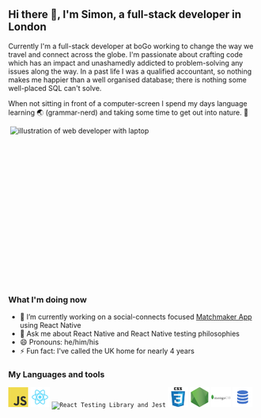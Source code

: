 ## Hi there 👋, I'm Simon, a full-stack developer in London

Currently I'm a full-stack developer at boGo working to change the way we travel and connect across the globe. I'm passionate about crafting code which has an impact and unashamedly addicted to problem-solving any issues along the way. In a past life I was a qualified accountant, so nothing makes me happier than a well organised database; there is nothing some well-placed SQL can't solve.  

When not sitting in front of a computer-screen I spend my days language learning 🌏 (grammar-nerd) and taking some time to get out into nature. 🌳

<img align="right" alt="illustration of web developer with laptop" src="./assets/undraw_web_developer_p3e5.svg" width="500" height="340" />

### What I'm doing now

- 🔭 I’m currently working on a social-connects focused [Matchmaker App](https://github.com/simonaus/matchmaker) using React Native
- 💬 Ask me about React Native and React Native testing philosophies
- 😄 Pronouns: he/him/his
- ⚡ Fun fact: I've called the UK home for nearly 4 years 

### My Languages and tools

<code><img height="40" alt="Javascript" src="https://raw.githubusercontent.com/github/explore/80688e429a7d4ef2fca1e82350fe8e3517d3494d/topics/javascript/javascript.png"></code>
<code><img height="40" alt="React" src="https://raw.githubusercontent.com/github/explore/80688e429a7d4ef2fca1e82350fe8e3517d3494d/topics/react/react.png"></code>
<code><img height="40" alt="React Testing Library and Jest" src="https://avatars0.githubusercontent.com/u/49996085?s=200&v=4"></code>
<code><img height="40" alt="CSS" src="https://raw.githubusercontent.com/github/explore/80688e429a7d4ef2fca1e82350fe8e3517d3494d/topics/css/css.png"></code>
<code><img height="40" alt="nodeJs" src="https://raw.githubusercontent.com/github/explore/80688e429a7d4ef2fca1e82350fe8e3517d3494d/topics/nodejs/nodejs.png"></code>
<code><img height="40" alt="MongoDB" src="https://raw.githubusercontent.com/github/explore/80688e429a7d4ef2fca1e82350fe8e3517d3494d/topics/mongodb/mongodb.png"></code>
<code><img height="40" alt="SQL" src="https://raw.githubusercontent.com/github/explore/80688e429a7d4ef2fca1e82350fe8e3517d3494d/topics/sql/sql.png"></code>
